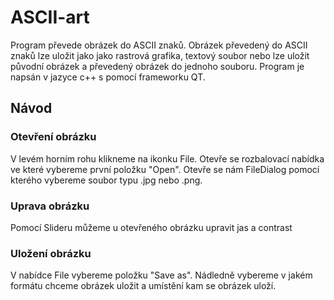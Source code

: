 # ASCII-art
Program převede obrázek do ASCII znaků. Obrázek převedený do ASCII znaků lze uložit jako jako rastrová grafika, textový soubor nebo lze uložit původní obrázek a převedený obrázek do jednoho souboru. Program je napsán v jazyce c++ s pomocí frameworku QT.

## Návod
### Otevření obrázku
V levém horním rohu klikneme na ikonku File. Otevře se rozbalovací nabídka ve které vybereme první položku "Open". Otevře se nám FileDialog pomocí kterého vybereme soubor typu .jpg nebo .png.
### Uprava obrázku
Pomocí Slideru můžeme u otevřeného obrázku upravit jas a contrast
### Uložení obrázku
V nabídce File vybereme položku "Save as". Nádledně vybereme v jakém formátu chceme obrázek uložit a umístění kam se obrázek uloží.